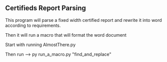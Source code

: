 ## Certifieds Report Parsing

This program will parse a fixed width certified report and rewrite it into word according to requirements.

Then it will run a macro that will format the word document 

Start with running AlmostThere.py


Then run --> py run_a_macro.py "find_and_replace"
